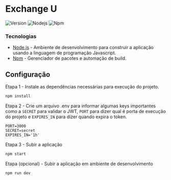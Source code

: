 # Exchange U

![Version](https://img.shields.io/badge/version-1.0.0-blue)
![Nodejs](https://img.shields.io/badge/node.js-v21.4.0-green)
![Npm](https://img.shields.io/badge/npm-v10.2.4-blue)

### Tecnologias

* [Node.js](https://nodejs.org/) - Ambiente de desenvolvimento para construir a aplicação usando a linguagem de programação Javascript.
* [Npm](https://www.npmjs.com/) - Gerenciador de pacotes e automação de build.

## Configuração

Etapa 1 - Instale as dependências necessárias para execução do projeto.

```bash
npm install
```

Etapa 2 - Crie um arquivo .env para informar algumas keys importantes como a `SECRET` para validar o JWT, `PORT` para dizer qual é porta de execução do projeto e `EXPIRES_IN` para dizer quando expira o token.

```
PORT=3000
SECRET=secret
EXPIRES_IN='1h'
```

Etapa 3 - Subir a aplicação
```bash
npm start
```

Etapa (opcional) - Subir a aplicação em ambiente de desenvolvimento
```bash
npm run dev
```
